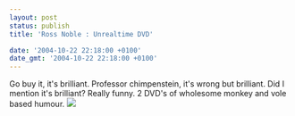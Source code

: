 ```yaml
---
layout: post
status: publish
title: 'Ross Noble : Unrealtime DVD'

date: '2004-10-22 22:18:00 +0100'
date_gmt: '2004-10-22 22:18:00 +0100'
---
```

Go buy it, it's brilliant. Professor chimpenstein, it's wrong but brilliant. Did I mention it's brilliant? Really funny. 2 DVD's of wholesome monkey and vole based humour.
<A HREF="http://www.amazon.co.uk/exec/obidos/ASIN/B0002WYS7W/officehumour-21"><img src="https://images-eu.ssl-images-amazon.com/images/P/B0002WYS7W.02.MZZZZZZZ.jpg" border=0></a>
